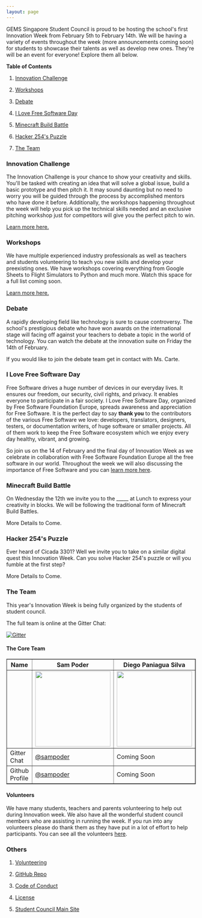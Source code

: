 ```yaml
---
layout: page
---
```


GEMS Singapore Student Council is proud to be hosting the school's first Innovation Week from February 5th to February 14th. We will be having a variety of events throughout the week (more announcements coming soon) for students to showcase their talents as well as develop new ones. They're will be an event for everyone! Explore them all below.

**Table of Contents**

1. [Innovation Challenge](#innovation-challenge)

2. [Workshops](#workshops)

3. [Debate](#debate)

4. [I Love Free Software Day](#i-love-free-software-day)

5. [Minecraft Build Battle](#minecraft-build-battle)

6. [Hacker 254's Puzzle](#hacker-254s-puzzle)

7. [The Team](#the-team)

### Innovation Challenge

The Innovation Challenge is your chance to show your creativity and skills. You'll be tasked with creating an idea that will solve a global issue, build a basic prototype and then pitch it. It may sound daunting but no need to worry you will be guided through the process by accomplished mentors who have done it before. Additionally, the workshops happening throughout the week will help you pick up the technical skills needed and an exclusive pitching workshop just for competitors will give you the perfect pitch to win.

[Learn more here.](innov-challenge)

### Workshops

We have multiple experienced industry professionals as well as teachers and students volunteering to teach you new skills and develop your preexisting ones. We have workshops covering everything from Google Sheets to Flight Simulators to Python and much more. Watch this space for a full list coming soon.

[Learn more here.](workshops)

### Debate

A rapidly developing field like technology is sure to cause controversy. The school's prestigious debate who have won awards on the international stage will facing off against your teachers to debate a topic in the world of technology. You can watch the debate at the innovation suite on Friday the 14th of February. 

If you would like to join the debate team get in contact with Ms. Carte. 

### I Love Free Software Day

Free Software drives a huge number of devices in our everyday lives. It ensures our freedom, our security, civil rights, and privacy. It enables everyone to participate in a fair society. I Love Free Software Day, organized by Free Software Foundation Europe, spreads awareness and appreciation for Free Software. It is the perfect day to say **thank you** to the contributors of the various Free Software we love: developers, translators, designers, testers, or documentation writers, of huge software or smaller projects. All of them work to keep the Free Software ecosystem which we enjoy every day healthy, vibrant, and growing.

So join us on the 14 of February and the final day of Innovation Week as we celebrate in collaboration with Free Software Foundation Europe all the free software in our world. Throughout the week we will also discussing the importance of Free Software and you can [learn more here](https://fsfe.org/campaigns/ilovefs/index.en.html).

### Minecraft Build Battle

On Wednesday the 12th we invite you to the _____ at Lunch to express your creativity in blocks. We will be following the traditional form of Minecraft Build Battles.

More Details to Come.

### Hacker 254's Puzzle

Ever heard of Cicada 3301? Well we invite you to take on a similar digital quest this Innovation Week. Can you solve Hacker 254's puzzle or will you fumble at the first step?

More Details to Come.

### The Team

This year's Innovation Week is being fully organized by the students of student council.

The full team is online at the Gitter Chat:

[![Gitter](https://img.shields.io/badge/Chat%20On-Gitter-red)](https://gitter.im/gems-innovation-week/community?utm_source=badge&utm_medium=badge&utm_campaign=pr-badge)

#### **The Core Team**

<table border="1" cellpadding="100">
  <thead>
    <tr>
      <th>Name</th>
      <th>Sam Poder</th>
      <th>Diego Paniagua Silva</th>
      <th>Anjali Grillo</th>
    </tr>
  </thead>
  <tbody>
    <tr>
      <td>&nbsp;</td>
      <td><img src="https://avatars3.githubusercontent.com/u/39828164?s=460&amp;v=4" width="200"></td>
      <td><img src="https://gemssingaporestudentcouncil.github.io/assets/img/diego.jpg" width="200"></td>
      <td><img src="https://gemssingaporestudentcouncil.github.io/assets/img/anjali.png" width="200"></td>
    </tr>
    <tr>
      <td>Gitter Chat</td>
      <td><a href="https://gitter.im/sampoder">@sampoder</a></td>
      <td>Coming Soon</td>
      <td><a href="https://gitter.im/anjaligrillo">@anjaligrillo</a></td>
    </tr>
    <tr>
      <td>Github Profile</td>
      <td><a href="https://github.com/sampoder">@sampoder</a></td>
      <td>Coming Soon</td>
      <td><a href="https://github.com/anjaligrillo">@anjaligrillo</a></td>
    </tr>
  </tbody>
</table>

#### **Volunteers**

We have many students, teachers and parents volunteering to help out during Innovation week. We also have all the wonderful student council members who are assisting in running the week. If you run into any volunteers please do thank them as they have put in a lot of effort to help participants. You can see all the volunteers [here](https://github.com/gemssingaporestudentcouncil/innovationweek2020/blob/master/CONTRIBUTERS.md).

### Others

1. [Volunteering](volunteering)

2. [GitHub Repo](https://github.com/gemssingaporestudentcouncil/innovationweek2020)

3. [Code of Conduct](https://github.com/gemssingaporestudentcouncil/innovationweek2020/blob/master/CODE_OF_CONDUCT.md)

4. [License](https://github.com/gemssingaporestudentcouncil/innovationweek2020/blob/master/LICENSE)

5. [Student Council Main Site](https://gemssingaporestudentcouncil.github.io)



  

